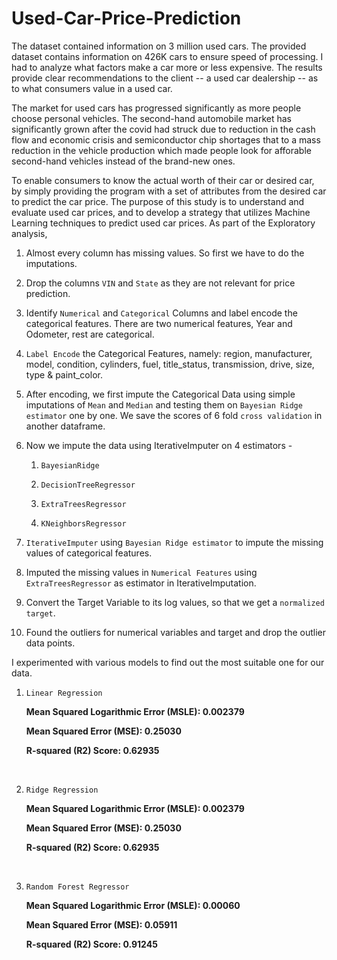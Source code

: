# Used-Car-Price-Prediction

The dataset contained information on 3 million used cars. The provided dataset contains information on 426K cars to ensure speed of processing. I had to analyze what factors make a car more or less expensive. The results provide clear recommendations to the client -- a used car dealership -- as to what consumers value in a used car.

The market for used cars has progressed significantly as more people choose personal vehicles. The second-hand automobile market has significantly grown after the covid had struck due to reduction in the cash flow and economic crisis and semiconductor chip shortages that to a mass reduction in the vehicle production which made people look for afforable second-hand vehicles instead of the brand-new ones.

To enable consumers to know the actual worth of their car or desired
car, by simply providing the program with a set of attributes from the desired car to predict the car price.
The purpose of this study is to understand and evaluate used car prices, and to develop a strategy
that utilizes Machine Learning techniques to predict used car prices.
As part of the Exploratory analysis,
1. Almost every column has missing values. So first we have to do the imputations.
2. Drop the columns `VIN` and `State` as they are not relevant for price prediction.
3. Identify `Numerical` and `Categorical` Columns and label encode the categorical features. There are two numerical features, Year and Odometer, rest are categorical.
4. `Label Encode` the Categorical Features, namely: region, manufacturer, model, condition, cylinders, fuel, title_status, transmission, drive, size, type & paint_color.
5. After encoding, we first impute the Categorical Data using simple imputations of `Mean` and `Median` and testing them on `Bayesian Ridge estimator` one by one. We save the scores of 6 fold `cross validation` in another dataframe.
6. Now we impute the data using IterativeImputer on 4 estimators - 

    1. `BayesianRidge`
    
    2. `DecisionTreeRegressor`
    
    3. `ExtraTreesRegressor`
    
    4. `KNeighborsRegressor`

9. `IterativeImputer` using `Bayesian Ridge estimator` to impute the missing values of categorical features.
10. Imputed the missing values in `Numerical Features` using `ExtraTreesRegressor` as estimator in IterativeImputation.
11. Convert the Target Variable to its log values, so that we get a `normalized target`.
12. Found the outliers for numerical variables and target and drop the outlier data points.

I experimented with various models to find out the most suitable one for our data.
1. `Linear Regression`

    **Mean Squared Logarithmic Error (MSLE): 0.002379**
    
    **Mean Squared Error (MSE): 0.25030**
    
    **R-squared (R2) Score: 0.62935**

<br>

2. `Ridge Regression`

    **Mean Squared Logarithmic Error (MSLE): 0.002379**
    
    **Mean Squared Error (MSE): 0.25030**
    
    **R-squared (R2) Score: 0.62935** 
    
<br>

3. `Random Forest Regressor`

    **Mean Squared Logarithmic Error (MSLE): 0.00060**
    
    **Mean Squared Error (MSE): 0.05911**
    
    **R-squared (R2) Score: 0.91245**

